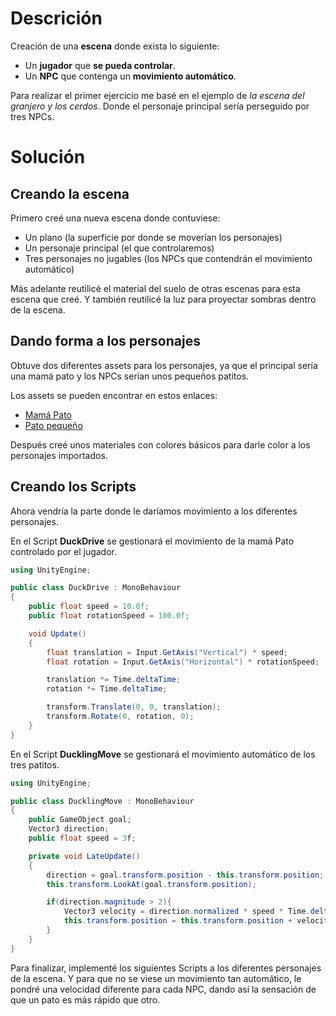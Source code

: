 # Descrición

Creación de una **escena** donde exista lo siguiente:

- Un **jugador** que **se pueda controlar**.
- Un **NPC** que contenga un **movimiento automático**.

Para realizar el primer ejercicio me basé en el ejemplo de *la escena del granjero y los cerdos*. Donde el personaje principal sería perseguido por tres NPCs.

# Solución

## Creando la escena

Primero creé una nueva escena donde contuviese:
- Un plano (la superficie por donde se moverían los personajes)
- Un personaje principal (el que controlaremos)
- Tres personajes no jugables (los NPCs que contendrán el movimiento automático)

Más adelante reutilicé el material del suelo de otras escenas para esta escena que creé. Y también reutilicé la luz para proyectar sombras dentro de la escena.

## Dando forma a los personajes

Obtuve dos diferentes assets para los personajes, ya que el principal sería una mamá pato y los NPCs serían unos pequeños patitos.

Los assets se pueden encontrar en estos enlaces:
- [Mamá Pato](https://skfb.ly/otTYs)
- [Pato pequeño](https://skfb.ly/pxpxG)

Después creé unos materiales con colores básicos para darle color a los personajes importados.

## Creando los Scripts

Ahora vendría la parte donde le daríamos movimiento a los diferentes personajes.

En el Script **DuckDrive** se gestionará el movimiento de la mamá Pato controlado por el jugador.

```csharp
using UnityEngine;

public class DuckDrive : MonoBehaviour
{
    public float speed = 10.0f;
    public float rotationSpeed = 100.0f;

    void Update()
    {
        float translation = Input.GetAxis("Vertical") * speed;
        float rotation = Input.GetAxis("Horizontal") * rotationSpeed;

        translation *= Time.deltaTime;
        rotation *= Time.deltaTime;

        transform.Translate(0, 0, translation);
        transform.Rotate(0, rotation, 0);
    }
}

```

En el Script **DucklingMove** se gestionará el movimiento automático de los tres patitos.

```csharp
using UnityEngine;

public class DucklingMove : MonoBehaviour
{
    public GameObject goal;
    Vector3 direction;
    public float speed = 3f;

    private void LateUpdate()
    {
        direction = goal.transform.position - this.transform.position;
        this.transform.LookAt(goal.transform.position);

        if(direction.magnitude > 2){
            Vector3 velocity = direction.normalized * speed * Time.deltaTime;
            this.transform.position = this.transform.position + velocity;
        }
    }
}

```

Para finalizar, implementé los siguientes Scripts a los diferentes personajes de la escena. Y para que no se viese un movimiento tan automático, le pondré una velocidad diferente para cada NPC, dando así la sensación de que un pato es más rápido que otro.
